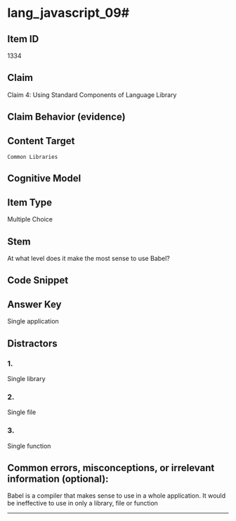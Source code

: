 # lang_javascript_09#

## Item ID
1334

## Claim
Claim 4: Using Standard Components of Language Library

## Claim Behavior (evidence)


## Content Target
`Common Libraries`

## Cognitive Model


## Item Type
Multiple Choice

## Stem
At what level does it make the most sense to use Babel?

## Code Snippet


## Answer Key
Single application

## Distractors

### 1.
Single library

### 2.
Single file

### 3.
Single function

## Common errors, misconceptions, or irrelevant information (optional):

Babel is a compiler that makes sense to use in a whole application. It would be ineffective to use in only a library, file or function

---

